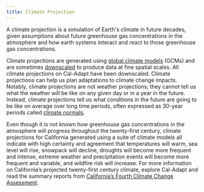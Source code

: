 ```yaml
---
title: Climate Projection
---
```


A climate projection is a simulation of Earth's climate in future decades, given assumptions about future greenhouse gas concentrations in the atmosphere and how earth systems interact and react to those greenhouse gas concentrations.

Climate projections are generated using [global climate models](/help/glossary/global-climate-model) (GCMs) and are sometimes [downscaled](/help/glossary/downscaling) to produce data at fine spatial scales. All climate projections on Cal-Adapt have been downscaled. Climate projections can help us plan adaptations to climate change impacts. Notably, climate projections are not weather projections; they cannot tell us what the weather will be like on any given day or in a year in the future. Instead, climate projections tell us what conditions in the future are going to be like on average over long time periods, often expressed as 30-year periods called [climate normals](/help/glossary/climate-normal).

Even though it is not known how greenhouse gas concentrations in the atmosphere will progress throughout the twenty-first century, climate projections for California generated using a suite of climate models all indicate with high certainty and agreement that temperatures will warm, sea level will rise, snowpack will decline, droughts will become more frequent and intense, extreme weather and precipitation events will become more frequent and variable, and wildfire risk will increase. For more information on California’s projected twenty-first century climate, explore Cal-Adapt and read the summary reports from [California’s Fourth Climate Change Assessment](https://www.climateassessment.ca.gov/).
